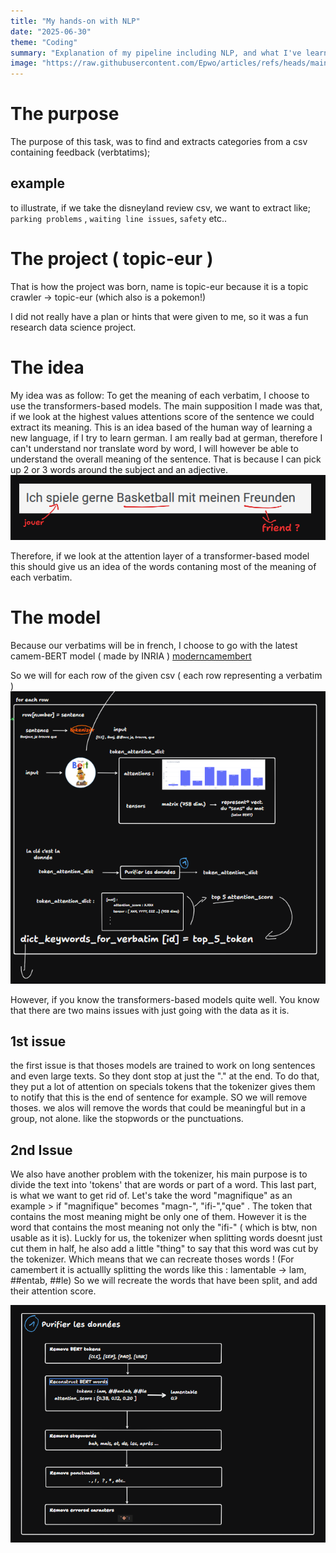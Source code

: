 ```yaml
---
title: "My hands-on with NLP"
date: "2025-06-30"
theme: "Coding"
summary: "Explanation of my pipeline including NLP, and what I've learned"
image: "https://raw.githubusercontent.com/Epwo/articles/refs/heads/main/images/nlp_exp/nlp_exp_header.jpg"
---
```


# The purpose
The purpose of this task, was to find and extracts categories from a csv containing feedback (verbtatims);
## example
to illustrate, if we take the disneyland review csv, we want to extract like; `parking problems` , `waiting line issues`, `safety` etc..


# The project ( topic-eur )
That is how the project was born, name is topic-eur because it is a topic crawler -> topic-eur (which also is a pokemon!)

I did not really have a plan or hints that were given to me, so it was a fun research data science project.

# The idea
My idea was as follow:
To get the meaning of each verbatim, I choose to use the transformers-based models.
The main supposition I made was that, if we look at the highest values attentions score of the sentence we could extract its meaning.
This is an idea based of the human way of learning a new language, if I try to learn german. I am really bad at german, therefore I can't understand nor translate word by word, I will however be able to understand the overall meaning of the sentence. That is because I can pick up 2 or 3 words around the subject and an adjective.
![alt text](https://raw.githubusercontent.com/Epwo/articles/refs/heads/main/images/nlp_exp/image.png)

Therefore, if we look at the attention layer of a transformer-based model this should give us an idea of the words contaning most of the meaning of each verbatim.
# The model 
Because our verbatims will be in french, I choose to go with the latest camem-BERT model ( made by INRIA )
[moderncamembert](https://huggingface.co/almanach/moderncamembert-base)

So we will for each row of the given csv ( each row representing a verbatim )
![step one of the process](https://raw.githubusercontent.com/Epwo/articles/refs/heads/main/images/nlp_exp/step1.png)

However, if you know the transformers-based models quite well. You know that there are two mains issues with just going with the data as it is.
## 1st issue
 the first issue is that thoses models are trained to work on long sentences and even large texts. So they dont stop at just the "." at the end.
 To do that, they put a lot of attention on specials tokens that the tokenizer gives them to notify that this is the end of sentence for example.
 SO we will remove thoses. we alos will remove the words that could be meaningful but in a group, not alone. like the stopwords or the punctuations.
## 2nd Issue
We also have another problem with the tokenizer, his main purpose is to divide the text into 'tokens' that are words or part of a word. This last part, is what we want to get rid of. Let's take the word "magnifique" as an example > if "magnifique" becomes "magn-", "ifi-","que" . The token that contains the most meaning might be only one of them. However it is the word that contains the most meaning not only the "ifi-" ( which is btw, non usable as it is).
Luckly for us, the tokenizer when splitting words doesnt just cut them in half, he also add a little "thing" to say that this word was cut by the tokenizer.
Which means that we can recreate thoses words !
(For camembert it is actuallly splitting the words like this : lamentable ->  lam, ##entab, ##le)
So we will recreate the words that have been split, and add their attention score.

![the steps to "purify" the data](https://github.com/Epwo/articles/blob/main/images/nlp_exp/purify_data.png?raw=true)
